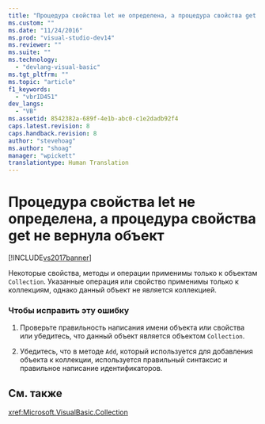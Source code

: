 ```yaml
---
title: "Процедура свойства let не определена, а процедура свойства get не вернула объект | Microsoft Docs"
ms.custom: ""
ms.date: "11/24/2016"
ms.prod: "visual-studio-dev14"
ms.reviewer: ""
ms.suite: ""
ms.technology: 
  - "devlang-visual-basic"
ms.tgt_pltfrm: ""
ms.topic: "article"
f1_keywords: 
  - "vbrID451"
dev_langs: 
  - "VB"
ms.assetid: 8542382a-689f-4e1b-abc0-c1e2dadb92f4
caps.latest.revision: 8
caps.handback.revision: 8
author: "stevehoag"
ms.author: "shoag"
manager: "wpickett"
translationtype: Human Translation
---
```

# Процедура свойства let не определена, а процедура свойства get не вернула объект
[!INCLUDE[vs2017banner](../../../csharp/includes/vs2017banner.md)]

Некоторые свойства, методы и операции применимы только к объектам `Collection`.  Указанные операция или свойство применимы только к коллекциям, однако данный объект не является коллекцией.  
  
### Чтобы исправить эту ошибку  
  
1.  Проверьте правильность написания имени объекта или свойства или убедитесь, что данный объект является объектом `Collection`.  
  
2.  Убедитесь, что в методе `Add`, который используется для добавления объекта к коллекции, используется правильный синтаксис и правильное написание идентификаторов.  
  
## См. также  
 <xref:Microsoft.VisualBasic.Collection>